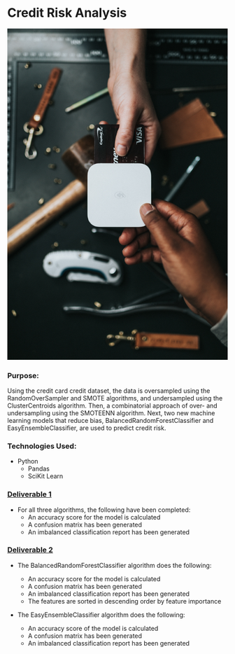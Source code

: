 # Credit Risk Analysis
![ ](/Resources/nathan-dumlao-lvWw_G8tKsk-unsplash.jpg?raw=true=250x250)
### Purpose:
Using the credit card credit dataset, the data is oversampled using the RandomOverSampler and SMOTE algorithms, and undersampled using the ClusterCentroids algorithm. Then, a combinatorial approach of over- and undersampling using the SMOTEENN algorithm. Next, two new machine learning models that reduce bias, BalancedRandomForestClassifier and EasyEnsembleClassifier, are used to predict credit risk. 

### Technologies Used: 
-	Python
    - Pandas
    - SciKit Learn
    
### [Deliverable 1](/credit_risk_resampling.ipynb)
- For all three algorithms, the following have been completed:
    - An accuracy score for the model is calculated
    - A confusion matrix has been generated
    - An imbalanced classification report has been generated 
    
### [Deliverable 2](/credit_risk_ensemble.ipynb)
- The BalancedRandomForestClassifier algorithm does the following:
    - An accuracy score for the model is calculated
    - A confusion matrix has been generated
    - An imbalanced classification report has been generated
    - The features are sorted in descending order by feature importance
    
- The EasyEnsembleClassifier algorithm does the following:
    - An accuracy score of the model is calculated
    - A confusion matrix has been generated
    - An imbalanced classification report has been generated

